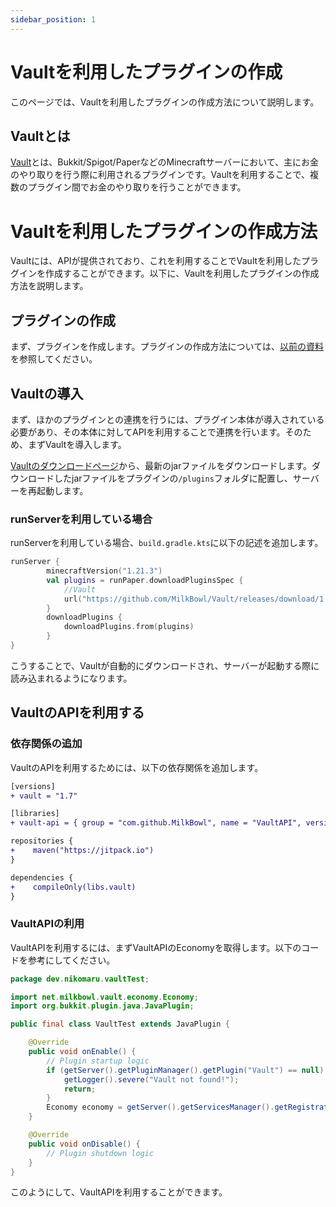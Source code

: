 ```yaml
---
sidebar_position: 1
---
```


# Vaultを利用したプラグインの作成

このページでは、Vaultを利用したプラグインの作成方法について説明します。


## Vaultとは

[Vault](https://github.com/MilkBowl/VaultAPI)とは、Bukkit/Spigot/PaperなどのMinecraftサーバーにおいて、主にお金のやり取りを行う際に利用されるプラグインです。Vaultを利用することで、複数のプラグイン間でお金のやり取りを行うことができます。

# Vaultを利用したプラグインの作成方法
Vaultには、APIが提供されており、これを利用することでVaultを利用したプラグインを作成することができます。以下に、Vaultを利用したプラグインの作成方法を説明します。

## プラグインの作成

まず、プラグインを作成します。プラグインの作成方法については、[以前の資料](/create-plugin/normal)を参照してください。

## Vaultの導入

まず、ほかのプラグインとの連携を行うには、プラグイン本体が導入されている必要があり、その本体に対してAPIを利用することで連携を行います。そのため、まずVaultを導入します。

[Vaultのダウンロードページ](https://www.spigotmc.org/resources/vault.34315/)から、最新のjarファイルをダウンロードします。ダウンロードしたjarファイルをプラグインの`/plugins`フォルダに配置し、サーバーを再起動します。

### runServerを利用している場合

runServerを利用している場合、`build.gradle.kts`に以下の記述を追加します。

```kotlin
runServer {
        minecraftVersion("1.21.3")
        val plugins = runPaper.downloadPluginsSpec {
            //Vault
            url("https://github.com/MilkBowl/Vault/releases/download/1.7.3/Vault.jar")
        }
        downloadPlugins {
            downloadPlugins.from(plugins)
        }
}
```

こうすることで、Vaultが自動的にダウンロードされ、サーバーが起動する際に読み込まれるようになります。

## VaultのAPIを利用する

### 依存関係の追加

VaultのAPIを利用するためには、以下の依存関係を追加します。

```diff title=gradle/libs.versions.toml
[versions]
+ vault = "1.7"

[libraries]
+ vault-api = { group = "com.github.MilkBowl", name = "VaultAPI", version.ref = "vault" }
```

```diff title=gradle/build.gradle.kts
repositories {
+    maven("https://jitpack.io")
}

dependencies {
+    compileOnly(libs.vault)
}
```

### VaultAPIの利用

VaultAPIを利用するには、まずVaultAPIのEconomyを取得します。以下のコードを参考にしてください。

```java
package dev.nikomaru.vaultTest;

import net.milkbowl.vault.economy.Economy;
import org.bukkit.plugin.java.JavaPlugin;

public final class VaultTest extends JavaPlugin {

    @Override
    public void onEnable() {
        // Plugin startup logic
        if (getServer().getPluginManager().getPlugin("Vault") == null) {
            getLogger().severe("Vault not found!");
            return;
        }
        Economy economy = getServer().getServicesManager().getRegistration(Economy.class).getProvider();
    }

    @Override
    public void onDisable() {
        // Plugin shutdown logic
    }
}
```

このようにして、VaultAPIを利用することができます。

